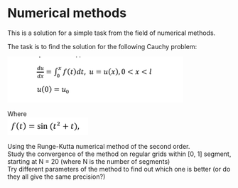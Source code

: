 # Numerical methods  
This is a solution for a simple task from the field of numerical methods. 

The task is to find the solution for the following Cauchy problem:  

![](https://github.com/oscar-foxtrot/University-stuff/blob/main/Exploring_Runge_Kutta/The_Task.png)  
  
Where  
![](https://github.com/oscar-foxtrot/University-stuff/blob/main/Exploring_Runge_Kutta/func.png)  
  
Using the Runge-Kutta numerical method of the second order.  
Study the convergence of the method on regular grids within [0, 1] segment, starting at N = 20 (where N is the number of segments)  
Try different parameters of the method to find out which one is better (or do they all give the same precision?)
